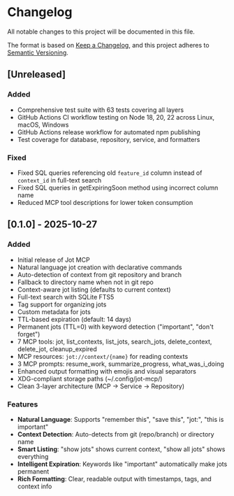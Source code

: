 # Changelog

All notable changes to this project will be documented in this file.

The format is based on [Keep a Changelog](https://keepachangelog.com/en/1.0.0/),
and this project adheres to [Semantic Versioning](https://semver.org/spec/v2.0.0.html).

## [Unreleased]

### Added
- Comprehensive test suite with 63 tests covering all layers
- GitHub Actions CI workflow testing on Node 18, 20, 22 across Linux, macOS, Windows
- GitHub Actions release workflow for automated npm publishing
- Test coverage for database, repository, service, and formatters

### Fixed
- Fixed SQL queries referencing old `feature_id` column instead of `context_id` in full-text search
- Fixed SQL queries in getExpiringSoon method using incorrect column name
- Reduced MCP tool descriptions for lower token consumption

## [0.1.0] - 2025-10-27

### Added
- Initial release of Jot MCP
- Natural language jot creation with declarative commands
- Auto-detection of context from git repository and branch
- Fallback to directory name when not in git repo
- Context-aware jot listing (defaults to current context)
- Full-text search with SQLite FTS5
- Tag support for organizing jots
- Custom metadata for jots
- TTL-based expiration (default: 14 days)
- Permanent jots (TTL=0) with keyword detection ("important", "don't forget")
- 7 MCP tools: jot, list_contexts, list_jots, search_jots, delete_context, delete_jot, cleanup_expired
- MCP resources: `jot://context/{name}` for reading contexts
- 3 MCP prompts: resume_work, summarize_progress, what_was_i_doing
- Enhanced output formatting with emojis and visual separators
- XDG-compliant storage paths (~/.config/jot-mcp/)
- Clean 3-layer architecture (MCP → Service → Repository)

### Features
- **Natural Language**: Supports "remember this", "save this", "jot:", "this is important"
- **Context Detection**: Auto-detects from git (repo/branch) or directory name
- **Smart Listing**: "show jots" shows current context, "show all jots" shows everything
- **Intelligent Expiration**: Keywords like "important" automatically make jots permanent
- **Rich Formatting**: Clear, readable output with timestamps, tags, and context info
